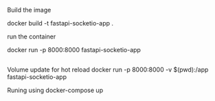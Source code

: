 Build the image

docker build -t fastapi-socketio-app .

run the container

docker run -p 8000:8000 fastapi-socketio-app



##
Volume update for hot reload
docker run -p 8000:8000 -v $(pwd):/app fastapi-socketio-app


Runing using
docker-compose up
